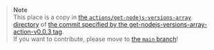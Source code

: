 > **Note**  
> This place is a copy in [the `actions/get-nodejs-versions-array` directory] of [the commit specified by the get-nodejs-versions-array-action-v0.0.3 tag].  
> If you want to contribute, please move to [the `main` branch]!

[the `main` branch]: https://github.com/sounisi5011/npm-packages/tree/main/actions/get-nodejs-versions-array
[the commit specified by the get-nodejs-versions-array-action-v0.0.3 tag]: https://github.com/sounisi5011/npm-packages/tree/get-nodejs-versions-array-action-v0.0.3
[the `actions/get-nodejs-versions-array` directory]: https://github.com/sounisi5011/npm-packages/tree/get-nodejs-versions-array-action-v0.0.3/actions/get-nodejs-versions-array

